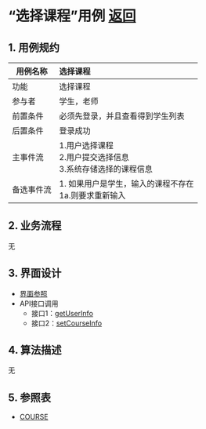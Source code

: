 
# “选择课程”用例 [返回](../README.md)
## 1. 用例规约

|用例名称|选择课程|
|-------|:-------------|
|功能|选择课程|
|参与者|学生，老师|
|前置条件|必须先登录，并且查看得到学生列表|
|后置条件| 登录成功|
|主事件流| 1.用户选择课程 <br/> 2.用户提交选择信息 <br/>3.系统存储选择的课程信息|
|备选事件流|1. 如果用户是学生，输入的课程不存在 <br/> 1a.则要求重新输入|

## 2. 业务流程
无

## 3. 界面设计
- [界面参照]( ../界面/选择课程.md)
- API接口调用
    - 接口1：[getUserInfo](../接口/getUserInfo.md)
    - 接口2：[setCourseInfo](../接口/setCourseInfo.md)
    
## 4. 算法描述
无
    
## 5. 参照表
- [COURSE](../数据库设计.md/#COURSE)
